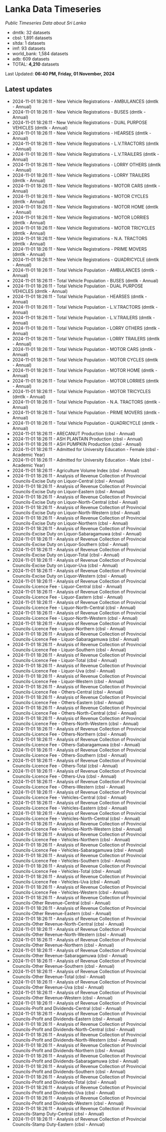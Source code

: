 # Lanka Data Timeseries
*Public Timeseries Data about Sri Lanka*

* dmtlk: 32 datasets
* cbsl: 1,891 datasets
* sltda: 1 datasets
* imf: 93 datasets
* world_bank: 1,584 datasets
* adb: 609 datasets
* TOTAL: **4,210** datasets

Last Updated: **06:40 PM, Friday, 01 November, 2024**

## Latest updates

* 2024-11-01 18:26:11 - New Vehicle Registrations - AMBULANCES (dmtlk - Annual)
* 2024-11-01 18:26:11 - New Vehicle Registrations - BUSES (dmtlk - Annual)
* 2024-11-01 18:26:11 - New Vehicle Registrations - DUAL PURPOSE VEHICLES (dmtlk - Annual)
* 2024-11-01 18:26:11 - New Vehicle Registrations - HEARSES (dmtlk - Annual)
* 2024-11-01 18:26:11 - New Vehicle Registrations - L.V.TRACTORS (dmtlk - Annual)
* 2024-11-01 18:26:11 - New Vehicle Registrations - L.V.TRAILERS (dmtlk - Annual)
* 2024-11-01 18:26:11 - New Vehicle Registrations - LORRY OTHERS (dmtlk - Annual)
* 2024-11-01 18:26:11 - New Vehicle Registrations - LORRY TRAILERS (dmtlk - Annual)
* 2024-11-01 18:26:11 - New Vehicle Registrations - MOTOR CARS (dmtlk - Annual)
* 2024-11-01 18:26:11 - New Vehicle Registrations - MOTOR CYCLES (dmtlk - Annual)
* 2024-11-01 18:26:11 - New Vehicle Registrations - MOTOR HOME (dmtlk - Annual)
* 2024-11-01 18:26:11 - New Vehicle Registrations - MOTOR LORRIES (dmtlk - Annual)
* 2024-11-01 18:26:11 - New Vehicle Registrations - MOTOR TRICYCLES (dmtlk - Annual)
* 2024-11-01 18:26:11 - New Vehicle Registrations - N.A. TRACTORS (dmtlk - Annual)
* 2024-11-01 18:26:11 - New Vehicle Registrations - PRIME MOVERS (dmtlk - Annual)
* 2024-11-01 18:26:11 - New Vehicle Registrations - QUADRICYCLE (dmtlk - Annual)
* 2024-11-01 18:26:11 - Total Vehicle Population - AMBULANCES (dmtlk - Annual)
* 2024-11-01 18:26:11 - Total Vehicle Population - BUSES (dmtlk - Annual)
* 2024-11-01 18:26:11 - Total Vehicle Population - DUAL PURPOSE VEHICLES (dmtlk - Annual)
* 2024-11-01 18:26:11 - Total Vehicle Population - HEARSES (dmtlk - Annual)
* 2024-11-01 18:26:11 - Total Vehicle Population - L.V.TRACTORS (dmtlk - Annual)
* 2024-11-01 18:26:11 - Total Vehicle Population - L.V.TRAILERS (dmtlk - Annual)
* 2024-11-01 18:26:11 - Total Vehicle Population - LORRY OTHERS (dmtlk - Annual)
* 2024-11-01 18:26:11 - Total Vehicle Population - LORRY TRAILERS (dmtlk - Annual)
* 2024-11-01 18:26:11 - Total Vehicle Population - MOTOR CARS (dmtlk - Annual)
* 2024-11-01 18:26:11 - Total Vehicle Population - MOTOR CYCLES (dmtlk - Annual)
* 2024-11-01 18:26:11 - Total Vehicle Population - MOTOR HOME (dmtlk - Annual)
* 2024-11-01 18:26:11 - Total Vehicle Population - MOTOR LORRIES (dmtlk - Annual)
* 2024-11-01 18:26:11 - Total Vehicle Population - MOTOR TRICYCLES (dmtlk - Annual)
* 2024-11-01 18:26:11 - Total Vehicle Population - N.A. TRACTORS (dmtlk - Annual)
* 2024-11-01 18:26:11 - Total Vehicle Population - PRIME MOVERS (dmtlk - Annual)
* 2024-11-01 18:26:11 - Total Vehicle Population - QUADRICYCLE (dmtlk - Annual)
* 2024-11-01 18:26:11 - ARECANUT Production (cbsl - Annual)
* 2024-11-01 18:26:11 - ASH PLANTAIN Production (cbsl - Annual)
* 2024-11-01 18:26:11 - ASH PUMPKIN Production (cbsl - Annual)
* 2024-11-01 18:26:11 - Admitted for University Education - Female (cbsl - Academic Year)
* 2024-11-01 18:26:11 - Admitted for University Education - Male (cbsl - Academic Year)
* 2024-11-01 18:26:11 - Agriculture Volume Index (cbsl - Annual)
* 2024-11-01 18:26:11 - Analysis of Revenue Collection of Provincial Councils-Excise Duty on Liquor-Central (cbsl - Annual)
* 2024-11-01 18:26:11 - Analysis of Revenue Collection of Provincial Councils-Excise Duty on Liquor-Eastern (cbsl - Annual)
* 2024-11-01 18:26:11 - Analysis of Revenue Collection of Provincial Councils-Excise Duty on Liquor-North-Central (cbsl - Annual)
* 2024-11-01 18:26:11 - Analysis of Revenue Collection of Provincial Councils-Excise Duty on Liquor-North-Western (cbsl - Annual)
* 2024-11-01 18:26:11 - Analysis of Revenue Collection of Provincial Councils-Excise Duty on Liquor-Northern (cbsl - Annual)
* 2024-11-01 18:26:11 - Analysis of Revenue Collection of Provincial Councils-Excise Duty on Liquor-Sabaragamuwa (cbsl - Annual)
* 2024-11-01 18:26:11 - Analysis of Revenue Collection of Provincial Councils-Excise Duty on Liquor-Southern (cbsl - Annual)
* 2024-11-01 18:26:11 - Analysis of Revenue Collection of Provincial Councils-Excise Duty on Liquor-Total (cbsl - Annual)
* 2024-11-01 18:26:11 - Analysis of Revenue Collection of Provincial Councils-Excise Duty on Liquor-Uva (cbsl - Annual)
* 2024-11-01 18:26:11 - Analysis of Revenue Collection of Provincial Councils-Excise Duty on Liquor-Western (cbsl - Annual)
* 2024-11-01 18:26:11 - Analysis of Revenue Collection of Provincial Councils-Licence Fee - Liquor-Central (cbsl - Annual)
* 2024-11-01 18:26:11 - Analysis of Revenue Collection of Provincial Councils-Licence Fee - Liquor-Eastern (cbsl - Annual)
* 2024-11-01 18:26:11 - Analysis of Revenue Collection of Provincial Councils-Licence Fee - Liquor-North-Central (cbsl - Annual)
* 2024-11-01 18:26:11 - Analysis of Revenue Collection of Provincial Councils-Licence Fee - Liquor-North-Western (cbsl - Annual)
* 2024-11-01 18:26:11 - Analysis of Revenue Collection of Provincial Councils-Licence Fee - Liquor-Northern (cbsl - Annual)
* 2024-11-01 18:26:11 - Analysis of Revenue Collection of Provincial Councils-Licence Fee - Liquor-Sabaragamuwa (cbsl - Annual)
* 2024-11-01 18:26:11 - Analysis of Revenue Collection of Provincial Councils-Licence Fee - Liquor-Southern (cbsl - Annual)
* 2024-11-01 18:26:11 - Analysis of Revenue Collection of Provincial Councils-Licence Fee - Liquor-Total (cbsl - Annual)
* 2024-11-01 18:26:11 - Analysis of Revenue Collection of Provincial Councils-Licence Fee - Liquor-Uva (cbsl - Annual)
* 2024-11-01 18:26:11 - Analysis of Revenue Collection of Provincial Councils-Licence Fee - Liquor-Western (cbsl - Annual)
* 2024-11-01 18:26:11 - Analysis of Revenue Collection of Provincial Councils-Licence Fee - Others-Central (cbsl - Annual)
* 2024-11-01 18:26:11 - Analysis of Revenue Collection of Provincial Councils-Licence Fee - Others-Eastern (cbsl - Annual)
* 2024-11-01 18:26:11 - Analysis of Revenue Collection of Provincial Councils-Licence Fee - Others-North-Central (cbsl - Annual)
* 2024-11-01 18:26:11 - Analysis of Revenue Collection of Provincial Councils-Licence Fee - Others-North-Western (cbsl - Annual)
* 2024-11-01 18:26:11 - Analysis of Revenue Collection of Provincial Councils-Licence Fee - Others-Northern (cbsl - Annual)
* 2024-11-01 18:26:11 - Analysis of Revenue Collection of Provincial Councils-Licence Fee - Others-Sabaragamuwa (cbsl - Annual)
* 2024-11-01 18:26:11 - Analysis of Revenue Collection of Provincial Councils-Licence Fee - Others-Southern (cbsl - Annual)
* 2024-11-01 18:26:11 - Analysis of Revenue Collection of Provincial Councils-Licence Fee - Others-Total (cbsl - Annual)
* 2024-11-01 18:26:11 - Analysis of Revenue Collection of Provincial Councils-Licence Fee - Others-Uva (cbsl - Annual)
* 2024-11-01 18:26:11 - Analysis of Revenue Collection of Provincial Councils-Licence Fee - Others-Western (cbsl - Annual)
* 2024-11-01 18:26:11 - Analysis of Revenue Collection of Provincial Councils-Licence Fee - Vehicles-Central (cbsl - Annual)
* 2024-11-01 18:26:11 - Analysis of Revenue Collection of Provincial Councils-Licence Fee - Vehicles-Eastern (cbsl - Annual)
* 2024-11-01 18:26:11 - Analysis of Revenue Collection of Provincial Councils-Licence Fee - Vehicles-North-Central (cbsl - Annual)
* 2024-11-01 18:26:11 - Analysis of Revenue Collection of Provincial Councils-Licence Fee - Vehicles-North-Western (cbsl - Annual)
* 2024-11-01 18:26:11 - Analysis of Revenue Collection of Provincial Councils-Licence Fee - Vehicles-Northern (cbsl - Annual)
* 2024-11-01 18:26:11 - Analysis of Revenue Collection of Provincial Councils-Licence Fee - Vehicles-Sabaragamuwa (cbsl - Annual)
* 2024-11-01 18:26:11 - Analysis of Revenue Collection of Provincial Councils-Licence Fee - Vehicles-Southern (cbsl - Annual)
* 2024-11-01 18:26:11 - Analysis of Revenue Collection of Provincial Councils-Licence Fee - Vehicles-Total (cbsl - Annual)
* 2024-11-01 18:26:11 - Analysis of Revenue Collection of Provincial Councils-Licence Fee - Vehicles-Uva (cbsl - Annual)
* 2024-11-01 18:26:11 - Analysis of Revenue Collection of Provincial Councils-Licence Fee - Vehicles-Western (cbsl - Annual)
* 2024-11-01 18:26:11 - Analysis of Revenue Collection of Provincial Councils-Other Revenue-Central (cbsl - Annual)
* 2024-11-01 18:26:11 - Analysis of Revenue Collection of Provincial Councils-Other Revenue-Eastern (cbsl - Annual)
* 2024-11-01 18:26:11 - Analysis of Revenue Collection of Provincial Councils-Other Revenue-North-Central (cbsl - Annual)
* 2024-11-01 18:26:11 - Analysis of Revenue Collection of Provincial Councils-Other Revenue-North-Western (cbsl - Annual)
* 2024-11-01 18:26:11 - Analysis of Revenue Collection of Provincial Councils-Other Revenue-Northern (cbsl - Annual)
* 2024-11-01 18:26:11 - Analysis of Revenue Collection of Provincial Councils-Other Revenue-Sabaragamuwa (cbsl - Annual)
* 2024-11-01 18:26:11 - Analysis of Revenue Collection of Provincial Councils-Other Revenue-Southern (cbsl - Annual)
* 2024-11-01 18:26:11 - Analysis of Revenue Collection of Provincial Councils-Other Revenue-Total (cbsl - Annual)
* 2024-11-01 18:26:11 - Analysis of Revenue Collection of Provincial Councils-Other Revenue-Uva (cbsl - Annual)
* 2024-11-01 18:26:11 - Analysis of Revenue Collection of Provincial Councils-Other Revenue-Western (cbsl - Annual)
* 2024-11-01 18:26:11 - Analysis of Revenue Collection of Provincial Councils-Profit and Dividends-Central (cbsl - Annual)
* 2024-11-01 18:26:11 - Analysis of Revenue Collection of Provincial Councils-Profit and Dividends-Eastern (cbsl - Annual)
* 2024-11-01 18:26:11 - Analysis of Revenue Collection of Provincial Councils-Profit and Dividends-North-Central (cbsl - Annual)
* 2024-11-01 18:26:11 - Analysis of Revenue Collection of Provincial Councils-Profit and Dividends-North-Western (cbsl - Annual)
* 2024-11-01 18:26:11 - Analysis of Revenue Collection of Provincial Councils-Profit and Dividends-Northern (cbsl - Annual)
* 2024-11-01 18:26:11 - Analysis of Revenue Collection of Provincial Councils-Profit and Dividends-Sabaragamuwa (cbsl - Annual)
* 2024-11-01 18:26:11 - Analysis of Revenue Collection of Provincial Councils-Profit and Dividends-Southern (cbsl - Annual)
* 2024-11-01 18:26:11 - Analysis of Revenue Collection of Provincial Councils-Profit and Dividends-Total (cbsl - Annual)
* 2024-11-01 18:26:11 - Analysis of Revenue Collection of Provincial Councils-Profit and Dividends-Uva (cbsl - Annual)
* 2024-11-01 18:26:11 - Analysis of Revenue Collection of Provincial Councils-Profit and Dividends-Western (cbsl - Annual)
* 2024-11-01 18:26:11 - Analysis of Revenue Collection of Provincial Councils-Stamp Duty-Central (cbsl - Annual)
* 2024-11-01 18:26:11 - Analysis of Revenue Collection of Provincial Councils-Stamp Duty-Eastern (cbsl - Annual)